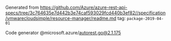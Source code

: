 Generated from https://github.com/Azure/azure-rest-api-specs/tree/3c764635e7d442b3e74caf593029fcd440b3ef82//specification/vmwarecloudsimple/resource-manager/readme.md tag: `package-2019-04-01`

Code generator @microsoft.azure/autorest.go@2.1.175


